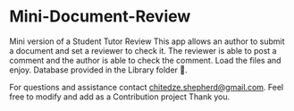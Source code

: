 # Mini-Document-Review
Mini version of a Student Tutor Review 
This app allows an author to submit a document and set a reviewer to check it. The reviewer is able to post a comment and the author is able to check the comment. 
Load the files and enjoy. Database provided in the Library folder 📂. 

For questions and assistance contact chitedze.shepherd@gmail.com. Feel free to modify and add as a Contribution project Thank you. 
